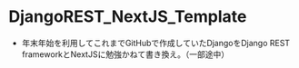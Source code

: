 # DjangoREST_NextJS_Template
* 年末年始を利用してこれまでGitHubで作成していたDjangoをDjango REST frameworkとNextJSに勉強かねて書き換え。（一部途中）
